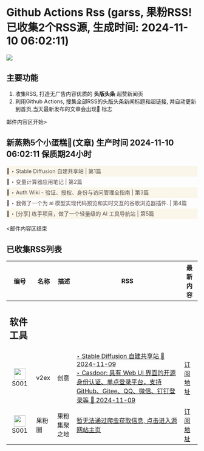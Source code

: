 # Github Actions Rss (garss, 果粉RSS! 已收集2个RSS源, 生成时间: 2024-11-10 06:02:11)

![](https://cdn.jsdelivr.net/gh/xinkeji/garss/_media/ga-rss.png)



## 主要功能
1. 收集RSS, 打造无广告内容优质的 **头版头条** 超赞新闻页
2. 利用Github Actions, 搜集全部RSS的头版头条新闻标题和超链接, 并自动更新到首页,当天最新发布的文章会出现🌈 标志

邮件内容区开始>
<h2>新蒸熟5个小蛋糕🍰(文章) 生产时间 2024-11-10 06:02:11 保质期24小时</h2>

<div style='line-height:3;background-color:#FAF6EA;' ><a href='https://www.v2ex.com/t/1088049#reply2' style="line-height:2;text-decoration:none;display:block;color:#584D49;">🌈 ‣ Stable Diffusion 自建共享站 | 第1篇</a></div><div style='line-height:3;' ><a href='https://www.v2ex.com/t/1087966#reply0' style="line-height:2;text-decoration:none;display:block;color:#584D49;">🌈 ‣ 变量计算器应用笔记 | 第2篇</a></div><div style='line-height:3;background-color:#FAF6EA;' ><a href='https://www.v2ex.com/t/1087957#reply2' style="line-height:2;text-decoration:none;display:block;color:#584D49;">🌈 ‣ Auth Wiki - 验证、授权、身份与访问管理全指南 | 第3篇</a></div><div style='line-height:3;' ><a href='https://www.v2ex.com/t/1087947#reply4' style="line-height:2;text-decoration:none;display:block;color:#584D49;">🌈 ‣ 我做了一个为 ai 模型实现代码预览和实时交互的谷歌浏览器插件. | 第4篇</a></div><div style='line-height:3;background-color:#FAF6EA;' ><a href='https://www.v2ex.com/t/1087955#reply0' style="line-height:2;text-decoration:none;display:block;color:#584D49;">🌈 ‣ [分享] 练手项目，做了一个轻量级的 AI 工具导航站 | 第5篇</a></div>

<邮件内容区结束

## 已收集RSS列表

| 编号 | 名称 | 描述 | RSS | 最新内容 |
| --- | --- | --- | --- | --- |
| <h2 id="软件工具">软件工具</h2> |  |   |  |  |
| <div id="S001" style="text-align: center;"><img src="https://cdn.jsdelivr.net/gh/zhaoolee/garss/_media/favicon/S001.png" width="30px" style="width:30px;height: auto;"/><br><span>S001</span></div> | v2ex | 创意 | [‣ Stable Diffusion 自建共享站 🌈 2024-11-09](https://www.v2ex.com/t/1088049#reply2)<br/>[‣ Casdoor: 具有 Web UI 界面的开源身份认证、单点登录平台，支持 GitHub、Gitee、QQ、微信、钉钉登录等 🌈 2024-11-09](https://www.v2ex.com/t/803669#reply352) | [订阅地址](https://www.v2ex.com/feed/tab/creative.xml) |
| <div id="S001" style="text-align: center;"><img src="https://cdn.jsdelivr.net/gh/zhaoolee/garss/_media/favicon/S001.png" width="30px" style="width:30px;height: auto;"/><br><span>S001</span></div> | 果粉圈 | 果粉集聚之地 | [暂无法通过爬虫获取信息, 点击进入源网站主页](https://g0f.cn) | [订阅地址](https://g0f.cn/rss.xml) |



